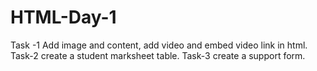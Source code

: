 # HTML-Day-1
Task -1 Add image and content, add video and embed video link in html. Task-2 create a student marksheet table. Task-3 create a support form.
